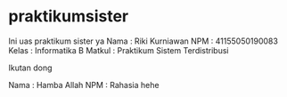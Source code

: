 # praktikumsister
Ini uas praktikum sister ya
Nama : Riki Kurniawan
NPM : 41155050190083
Kelas : Informatika B
Matkul : Praktikum Sistem Terdistribusi

Ikutan dong

Nama : Hamba Allah
NPM : Rahasia hehe
